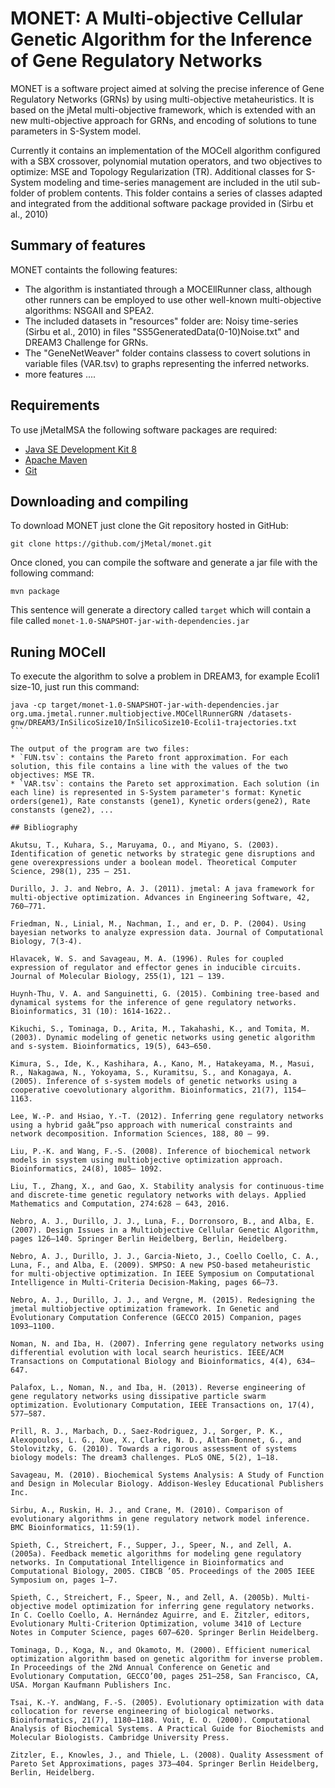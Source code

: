 # MONET: A Multi-objective Cellular Genetic Algorithm for the Inference of Gene Regulatory Networks
MONET is a software project aimed at solving the precise inference of Gene Regulatory Networks (GRNs) by using multi-objective metaheuristics. It is based on the jMetal multi-objective framework, which is extended with an new multi-objective approach for GRNs, and encoding of solutions to tune parameters in S-System model. 

Currently it contains an implementation of the MOCell algorithm configured with a SBX crossover, polynomial mutation operators, and two objectives to optimize: MSE and Topology Regularization (TR). Additional classes for S-System modeling and time-series management are included in the util sub-folder of problem contents. 
This folder contains a series of classes adapted and integrated from the additional software package provided in (Sirbu et al., 2010)

## Summary of features
MONET containts the following features:
* The algorithm is instantiated through a MOCEllRunner class, although other runners can be employed to use other well-known multi-objective algorithms: NSGAII and SPEA2.
* The included datasets in "resources" folder are: Noisy time-series (Sirbu et al., 2010) in files "SS5GeneratedData(0-10)Noise.txt" and DREAM3 Challenge for GRNs.
* The "GeneNetWeaver" folder contains classess to covert solutions in variable files (VAR.tsv) to graphs representing the inferred networks.
* more features ....

## Requirements
To use jMetalMSA the following software packages are required:
* [Java SE Development Kit 8](http://www.oracle.com/technetwork/java/javase/downloads/jdk8-downloads-2133151.html?ssSourceSiteId=otnes)
* [Apache Maven](https://maven.apache.org/)
* [Git](https://git-scm.com/)

## Downloading and compiling
To download MONET just clone the Git repository hosted in GitHub:
```
git clone https://github.com/jMetal/monet.git
```
Once cloned, you can compile the software and generate a jar file with the following command:
```
mvn package
```
This sentence will generate a directory called `target` which will contain a file called `monet-1.0-SNAPSHOT-jar-with-dependencies.jar`

## Runing MOCell
To execute the algorithm to solve a problem in DREAM3, for example Ecoli1 size-10, just run this command:
````
java -cp target/monet-1.0-SNAPSHOT-jar-with-dependencies.jar  org.uma.jmetal.runner.multiobjective.MOCellRunnerGRN /datasets-gnw/DREAM3/InSilicoSize10/InSilicoSize10-Ecoli1-trajectories.txt
```

The output of the program are two files:
* `FUN.tsv`: contains the Pareto front approximation. For each solution, this file contains a line with the values of the two objectives: MSE TR.
* `VAR.tsv`: contains the Pareto set approximation. Each solution (in each line) is represented in S-System parameter's format: Kynetic orders(gene1), Rate constansts (gene1), Kynetic orders(gene2), Rate constansts (gene2), ...

## Bibliography

Akutsu, T., Kuhara, S., Maruyama, O., and Miyano, S. (2003). Identification of genetic networks by strategic gene disruptions and gene overexpressions under a boolean model. Theoretical Computer Science, 298(1), 235 – 251.

Durillo, J. J. and Nebro, A. J. (2011). jmetal: A java framework for multi-objective optimization. Advances in Engineering Software, 42, 760–771.

Friedman, N., Linial, M., Nachman, I., and er, D. P. (2004). Using bayesian networks to analyze expression data. Journal of Computational Biology, 7(3-4).

Hlavacek, W. S. and Savageau, M. A. (1996). Rules for coupled expression of regulator and effector genes in inducible circuits. Journal of Molecular Biology, 255(1), 121 – 139.

Huynh-Thu, V. A. and Sanguinetti, G. (2015). Combining tree-based and dynamical systems for the inference of gene regulatory networks. Bioinformatics, 31 (10): 1614-1622.. 

Kikuchi, S., Tominaga, D., Arita, M., Takahashi, K., and Tomita, M. (2003). Dynamic modeling of genetic networks using genetic algorithm and s-system. Bioinformatics, 19(5), 643–650.

Kimura, S., Ide, K., Kashihara, A., Kano, M., Hatakeyama, M., Masui, R., Nakagawa, N., Yokoyama, S., Kuramitsu, S., and Konagaya, A. (2005). Inference of s-system models of genetic networks using a cooperative coevolutionary algorithm. Bioinformatics, 21(7), 1154–1163.

Lee, W.-P. and Hsiao, Y.-T. (2012). Inferring gene regulatory networks using a hybrid gaâŁ“pso approach with numerical constraints and network decomposition. Information Sciences, 188, 80 – 99.

Liu, P.-K. and Wang, F.-S. (2008). Inference of biochemical network models in ssystem using multiobjective optimization approach. Bioinformatics, 24(8), 1085– 1092.

Liu, T., Zhang, X., and Gao, X. Stability analysis for continuous-time and discrete-time genetic regulatory networks with delays. Applied Mathematics and Computation, 274:628 – 643, 2016.

Nebro, A. J., Durillo, J. J., Luna, F., Dorronsoro, B., and Alba, E. (2007). Design Issues in a Multiobjective Cellular Genetic Algorithm, pages 126–140. Springer Berlin Heidelberg, Berlin, Heidelberg.

Nebro, A. J., Durillo, J. J., Garcia-Nieto, J., Coello Coello, C. A., Luna, F., and Alba, E. (2009). SMPSO: A new PSO-based metaheuristic for multi-objective optimization. In IEEE Symposium on Computational Intelligence in Multi-Criteria Decision-Making, pages 66–73.

Nebro, A. J., Durillo, J. J., and Vergne, M. (2015). Redesigning the jmetal multiobjective optimization framework. In Genetic and Evolutionary Computation Conference (GECCO 2015) Companion, pages 1093–1100.

Noman, N. and Iba, H. (2007). Inferring gene regulatory networks using differential evolution with local search heuristics. IEEE/ACM Transactions on Computational Biology and Bioinformatics, 4(4), 634–647.

Palafox, L., Noman, N., and Iba, H. (2013). Reverse engineering of gene regulatory networks using dissipative particle swarm optimization. Evolutionary Computation, IEEE Transactions on, 17(4), 577–587.

Prill, R. J., Marbach, D., Saez-Rodriguez, J., Sorger, P. K., Alexopoulos, L. G., Xue, X., Clarke, N. D., Altan-Bonnet, G., and Stolovitzky, G. (2010). Towards a rigorous assessment of systems biology models: The dream3 challenges. PLoS ONE, 5(2), 1–18.

Savageau, M. (2010). Biochemical Systems Analysis: A Study of Function and Design in Molecular Biology. Addison-Wesley Educational Publishers Inc.

Sirbu, A., Ruskin, H. J., and Crane, M. (2010). Comparison of evolutionary algorithms in gene regulatory network model inference. BMC Bioinformatics, 11:59(1).

Spieth, C., Streichert, F., Supper, J., Speer, N., and Zell, A. (2005a). Feedback memetic algorithms for modeling gene regulatory networks. In Computational Intelligence in Bioinformatics and Computational Biology, 2005. CIBCB ’05. Proceedings of the 2005 IEEE Symposium on, pages 1–7.

Spieth, C., Streichert, F., Speer, N., and Zell, A. (2005b). Multi-objective model optimization for inferring gene regulatory networks. In C. Coello Coello, A. Hernández Aguirre, and E. Zitzler, editors, Evolutionary Multi-Criterion Optimization, volume 3410 of Lecture Notes in Computer Science, pages 607–620. Springer Berlin Heidelberg.

Tominaga, D., Koga, N., and Okamoto, M. (2000). Efficient numerical optimization algorithm based on genetic algorithm for inverse problem. In Proceedings of the 2Nd Annual Conference on Genetic and Evolutionary Computation, GECCO’00, pages 251–258, San Francisco, CA, USA. Morgan Kaufmann Publishers Inc.

Tsai, K.-Y. andWang, F.-S. (2005). Evolutionary optimization with data collocation for reverse engineering of biological networks. Bioinformatics, 21(7), 1180–1188. Voit, E. O. (2000). Computational Analysis of Biochemical Systems. A Practical Guide for Biochemists and Molecular Biologists. Cambridge University Press.

Zitzler, E., Knowles, J., and Thiele, L. (2008). Quality Assessment of Pareto Set Approximations, pages 373–404. Springer Berlin Heidelberg, Berlin, Heidelberg.

